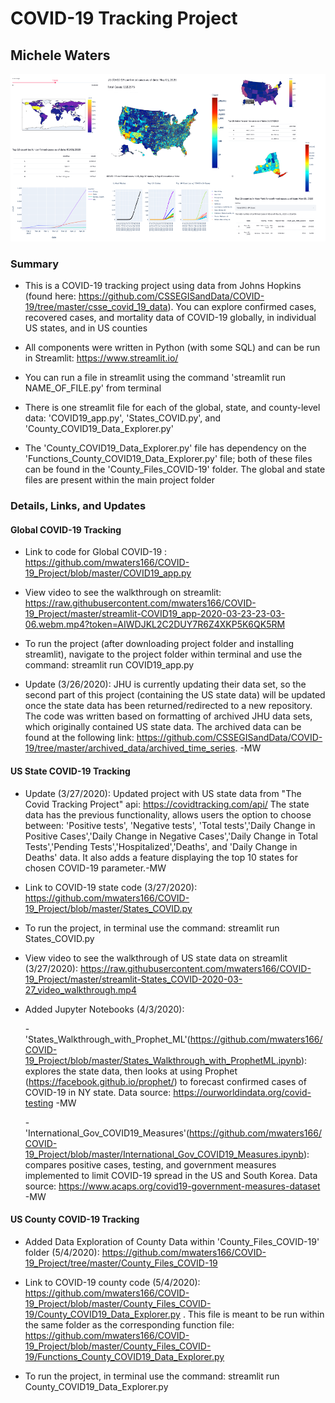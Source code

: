 # COVID-19 Tracking Project

## Michele Waters

![COVID-19 Tracking](https://raw.githubusercontent.com/mwaters166/COVID-19_Project/master/Pages_COVID-19.png)

### Summary

* This is a COVID-19 tracking project using data from Johns Hopkins (found here: https://github.com/CSSEGISandData/COVID-19/tree/master/csse_covid_19_data). You can explore confirmed cases, recovered cases, and mortality data of COVID-19 globally, in individual US states, and in US counties

* All components were written in Python (with some SQL) and can be run in Streamlit: https://www.streamlit.io/

* You can run a file in streamlit using the command 'streamlit run NAME_OF_FILE.py' from terminal

* There is one streamlit file for each of the global, state, and county-level data: 'COVID19_app.py', 'States_COVID.py', and 'County_COVID19_Data_Explorer.py'

* The 'County_COVID19_Data_Explorer.py' file has dependency on the 'Functions_County_COVID19_Data_Explorer.py' file; both of these files can be found in the 'County_Files_COVID-19' folder. The global and state files are present within the main project folder

### Details, Links, and Updates

#### Global COVID-19 Tracking

* Link to code for Global COVID-19 : https://github.com/mwaters166/COVID-19_Project/blob/master/COVID19_app.py

* View video to see the walkthrough on streamlit:
https://raw.githubusercontent.com/mwaters166/COVID-19_Project/master/streamlit-COVID19_app-2020-03-23-23-03-06.webm.mp4?token=AIWDJKL2C2DUY7R6Z4XKP5K6QK5RM

* To run the project (after downloading project folder and installing streamlit), navigate to the project folder within terminal and use the command: 
    streamlit run COVID19_app.py
    
* Update (3/26/2020): JHU is currently updating their data set, so the second part of this project (containing the US state data) will be updated once the state data has been returned/redirected to a new repository. The code was written based on formatting of archived JHU data sets, which originally contained US state data. The archived data can be found at the following link: https://github.com/CSSEGISandData/COVID-19/tree/master/archived_data/archived_time_series. -MW

#### US State COVID-19 Tracking

* Update (3/27/2020): Updated project with US state data from "The Covid Tracking Project" api: https://covidtracking.com/api/
 The state data has the previous functionality, allows users the option to choose between: 'Positive tests', 'Negative tests', 'Total tests','Daily Change in Positive Cases','Daily Change in Negative Cases','Daily Change in Total Tests','Pending Tests','Hospitalized','Deaths', and 'Daily Change in Deaths' data. It also adds a feature displaying the top 10 states for chosen COVID-19 parameter.-MW
 
* Link to COVID-19 state code (3/27/2020): https://github.com/mwaters166/COVID-19_Project/blob/master/States_COVID.py
 
* To run the project, in terminal use the command: 
    streamlit run States_COVID.py
 
* View video to see the walkthrough of US state data on streamlit (3/27/2020):
 https://raw.githubusercontent.com/mwaters166/COVID-19_Project/master/streamlit-States_COVID-2020-03-27_video_walkthrough.mp4

* Added Jupyter Notebooks (4/3/2020):
 
   -'States_Walkthrough_with_Prophet_ML'(https://github.com/mwaters166/COVID-19_Project/blob/master/States_Walkthrough_with_ProphetML.ipynb): explores the state data, then looks at using Prophet (https://facebook.github.io/prophet/) to forecast confirmed cases of COVID-19 in NY state. Data source: https://ourworldindata.org/covid-testing -MW
   
   -'International_Gov_COVID19_Measures'(https://github.com/mwaters166/COVID-19_Project/blob/master/International_Gov_COVID19_Measures.ipynb): compares positive cases, testing, and government measures implemented to limit COVID-19 spread in the US and South Korea. Data source: https://www.acaps.org/covid19-government-measures-dataset -MW
 
#### US County COVID-19 Tracking

* Added Data Exploration of County Data within 'County_Files_COVID-19' folder (5/4/2020): https://github.com/mwaters166/COVID-19_Project/tree/master/County_Files_COVID-19

* Link to COVID-19 county code (5/4/2020): https://github.com/mwaters166/COVID-19_Project/blob/master/County_Files_COVID-19/County_COVID19_Data_Explorer.py . This file is meant to be run within the same folder as the corresponding function file: https://github.com/mwaters166/COVID-19_Project/blob/master/County_Files_COVID-19/Functions_County_COVID19_Data_Explorer.py

* To run the project, in terminal use the command: 
    streamlit run County_COVID19_Data_Explorer.py
 


